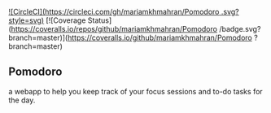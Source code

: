 [![CircleCI](https://circleci.com/gh/mariamkhmahran/Pomodoro .svg?style=svg)](https://circleci.com/gh/mariamkhmahran/Pomodoro)
[![Coverage Status](https://coveralls.io/repos/github/mariamkhmahran/Pomodoro /badge.svg?branch=master)](https://coveralls.io/github/mariamkhmahran/Pomodoro ?branch=master)

## Pomodoro

a webapp to help you keep track of your focus sessions and to-do tasks for the day.

